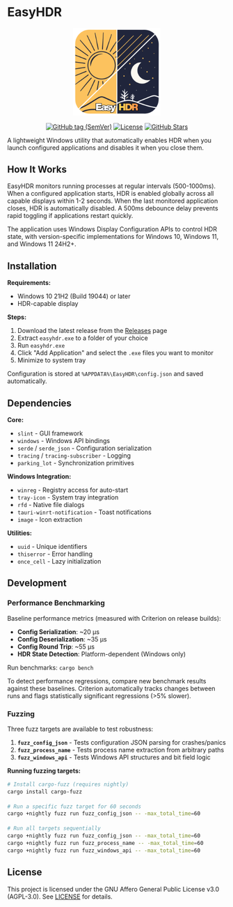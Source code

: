 # EasyHDR

<p align="center">
  <img src="assets/easyhdr-logo.svg" alt="qbittorrent" style="width: 40%;"/>
</p>

<p align="center">
  <a href="https://github.com/engels74/EasyHDR/releases"><img src="https://img.shields.io/github/v/tag/engels74/EasyHDR?sort=semver" alt="GitHub tag (SemVer)"></a>
  <a href="https://github.com/engels74/EasyHDR/blob/main/LICENSE"><img src="https://img.shields.io/github/license/engels74/EasyHDR" alt="License"></a>
  <a href="https://github.com/engels74/EasyHDR/stargazers"><img src="https://img.shields.io/github/stars/engels74/EasyHDR.svg" alt="GitHub Stars"></a>
</p>

A lightweight Windows utility that automatically enables HDR when you launch configured applications and disables it when you close them.

## How It Works

EasyHDR monitors running processes at regular intervals (500-1000ms). When a configured application starts, HDR is enabled globally across all capable displays within 1-2 seconds. When the last monitored application closes, HDR is automatically disabled. A 500ms debounce delay prevents rapid toggling if applications restart quickly.

The application uses Windows Display Configuration APIs to control HDR state, with version-specific implementations for Windows 10, Windows 11, and Windows 11 24H2+.

## Installation

**Requirements:**
- Windows 10 21H2 (Build 19044) or later
- HDR-capable display

**Steps:**
1. Download the latest release from the [Releases](https://github.com/engels74/EasyHDR/releases) page
2. Extract `easyhdr.exe` to a folder of your choice
3. Run `easyhdr.exe`
4. Click "Add Application" and select the `.exe` files you want to monitor
5. Minimize to system tray

Configuration is stored at `%APPDATA%\EasyHDR\config.json` and saved automatically.

## Dependencies

**Core:**
- `slint` - GUI framework
- `windows` - Windows API bindings
- `serde` / `serde_json` - Configuration serialization
- `tracing` / `tracing-subscriber` - Logging
- `parking_lot` - Synchronization primitives

**Windows Integration:**
- `winreg` - Registry access for auto-start
- `tray-icon` - System tray integration
- `rfd` - Native file dialogs
- `tauri-winrt-notification` - Toast notifications
- `image` - Icon extraction

**Utilities:**
- `uuid` - Unique identifiers
- `thiserror` - Error handling
- `once_cell` - Lazy initialization

## Development

### Performance Benchmarking

Baseline performance metrics (measured with Criterion on release builds):

- **Config Serialization**: ~20 µs
- **Config Deserialization**: ~35 µs
- **Config Round Trip**: ~55 µs
- **HDR State Detection**: Platform-dependent (Windows only)

Run benchmarks: `cargo bench`

To detect performance regressions, compare new benchmark results against these baselines. Criterion automatically tracks changes between runs and flags statistically significant regressions (>5% slower).

### Fuzzing

Three fuzz targets are available to test robustness:

1. **`fuzz_config_json`** - Tests configuration JSON parsing for crashes/panics
2. **`fuzz_process_name`** - Tests process name extraction from arbitrary paths
3. **`fuzz_windows_api`** - Tests Windows API structures and bit field logic

**Running fuzzing targets:**

```bash
# Install cargo-fuzz (requires nightly)
cargo install cargo-fuzz

# Run a specific fuzz target for 60 seconds
cargo +nightly fuzz run fuzz_config_json -- -max_total_time=60

# Run all targets sequentially
cargo +nightly fuzz run fuzz_config_json -- -max_total_time=60
cargo +nightly fuzz run fuzz_process_name -- -max_total_time=60
cargo +nightly fuzz run fuzz_windows_api -- -max_total_time=60
```

## License

This project is licensed under the GNU Affero General Public License v3.0 (AGPL-3.0). See [LICENSE](LICENSE) for details.

